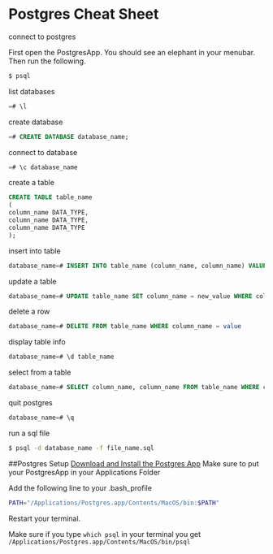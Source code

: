 # Postgres Cheat Sheet

connect to postgres

First open the PostgresApp. You should see an elephant in your menubar. Then run the following.
```bash
$ psql
```

list databases

```sql
=# \l
```

create database

```sql
=# CREATE DATABASE database_name;
```

connect to database

```sql
=# \c database_name
```

create a table

```sql
CREATE TABLE table_name
(
column_name DATA_TYPE,
column_name DATA_TYPE,
column_name DATA_TYPE
);
```

insert into table

```sql
database_name=# INSERT INTO table_name (column_name, column_name) VALUES ('value', value);
```

update a table

```sql
database_name=# UPDATE table_name SET column_name = new_value WHERE column_name = old_value
```

delete a row

```sql
database_name=# DELETE FROM table_name WHERE column_name = value
```


display table info

```sql
database_name=# \d table_name
```

select from a table

```sql
database_name=# SELECT column_name, column_name FROM table_name WHERE column_name = value
```

quit postgres

```sql
database_name=# \q
```

run a sql file

```bash
$ psql -d database_name -f file_name.sql
```

##Postgres Setup
[Download and Install the Postgres App](http://postgresapp.com/)
Make sure to put your PostgresApp in your Applications Folder

Add the following line to your .bash_profile
```bash
PATH="/Applications/Postgres.app/Contents/MacOS/bin:$PATH"
```

Restart your terminal.

Make sure if you type `which psql` in your terminal you get `/Applications/Postgres.app/Contents/MacOS/bin/psql`

